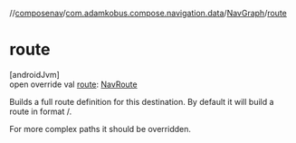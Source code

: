 //[composenav](../../../index.md)/[com.adamkobus.compose.navigation.data](../index.md)/[NavGraph](index.md)/[route](route.md)

# route

[androidJvm]\
open override val [route](route.md): [NavRoute](../../com.adamkobus.compose.navigation.destination/-nav-route/index.md)

Builds a full route definition for this destination. By default it will build a route in format /<name>.

For more complex paths it should be overridden.
